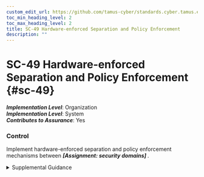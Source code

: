 ```yaml
---
custom_edit_url: https://github.com/tamus-cyber/standards.cyber.tamus.edu/tree/main/static/content/tamus.edu/TAMUS_profile.xml
toc_min_heading_level: 2
toc_max_heading_level: 2
title: SC-49 Hardware-enforced Separation and Policy Enforcement
description: ""
---
```


# SC-49 Hardware-enforced Separation and Policy Enforcement {#sc-49}

_**Implementation Level**_: Organization\
_**Implementation Level**_: System\
_**Contributes to Assurance**_: Yes

### Control

Implement hardware-enforced separation and policy enforcement mechanisms between <strong> <em>[Assignment: security domains]</em> </strong>.

<details>
  <summary>Supplemental Guidance</summary>

System owners may require additional strength of mechanism and robustness to ensure domain separation and policy enforcement for specific types of threats and environments of operation. Hardware-enforced separation and policy enforcement provide greater strength of mechanism than software-enforced separation and policy enforcement.

</details>

